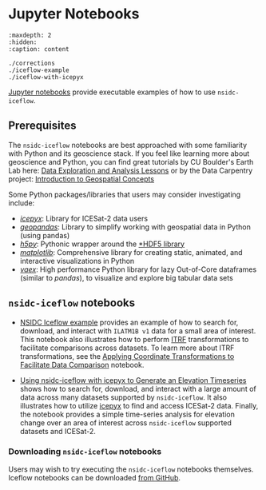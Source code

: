 # Jupyter Notebooks

```{toctree}
:maxdepth: 2
:hidden:
:caption: content

./corrections
./iceflow-example
./iceflow-with-icepyx
```

[Jupyter notebooks](https://docs.jupyter.org/en/latest/) provide executable
examples of how to use `nsidc-iceflow`.

## Prerequisites

The `nsidc-iceflow` notebooks are best approached with some familiarity with
Python and its geoscience stack. If you feel like learning more about geoscience
and Python, you can find great tutorials by CU Boulder's Earth Lab here:
[Data Exploration and Analysis Lessons](https://www.earthdatascience.org/tags/data-exploration-and-analysis/)
or by the Data Carpentry project:
[Introduction to Geospatial Concepts](https://datacarpentry.org/organization-geospatial/)

Some Python packages/libraries that users may consider investigating include:

- [_icepyx_](https://icepyx.readthedocs.io/en/latest/): Library for ICESat-2
  data users
- [_geopandas_](https://geopandas.org/): Library to simplify working with
  geospatial data in Python (using pandas)
- [_h5py_](https://github.com/h5py/h5py): Pythonic wrapper around the
  [\*HDF5 library](https://en.wikipedia.org/wiki/Hierarchical_Data_Format)
- [_matplotlib_](https://matplotlib.org/): Comprehensive library for creating
  static, animated, and interactive visualizations in Python
- [_vaex_](https://github.com/vaexio/vaex): High performance Python library for
  lazy Out-of-Core dataframes (similar to _pandas_), to visualize and explore
  big tabular data sets

## `nsidc-iceflow` notebooks

- [NSIDC Iceflow example](./iceflow-example) provides an example of how to
  search for, download, and interact with `ILATM1B v1` data for a small area of
  interest. This notebook also illustrates how to perform
  [ITRF](https://itrf.ign.fr/) transformations to facilitate comparisons across
  datasets. To learn more about ITRF transformations, see the
  [Applying Coordinate Transformations to Facilitate Data Comparison](./corrections)
  notebook.

- [Using nsidc-iceflow with icepyx to Generate an Elevation Timeseries](./iceflow-with-icepyx)
  shows how to search for, download, and interact with a large amount of data
  across many datasets supported by `nsidc-iceflow`. It also illustrates how to
  utilize [icepyx](https://icepyx.readthedocs.io/en/latest/) to find and access
  ICESat-2 data. Finally, the notebook provides a simple time-series analysis
  for elevation change over an area of interest across `nsidc-iceflow` supported
  datasets and ICESat-2.

### Downloading `nsidc-iceflow` notebooks

Users may wish to try executing the `nsidc-iceflow` notebooks themselves.
Iceflow notebooks can be downloaded
[from GitHub](https://github.com/nsidc/nsidc-iceflow/tree/main/docs/notebooks/).
